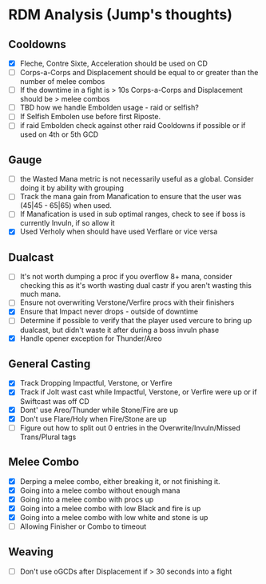 # RDM Analysis (Jump's thoughts)

## Cooldowns
- [X] Fleche, Contre Sixte, Acceleration should be used on CD
- [ ] Corps-a-Corps and Displacement should be equal to or greater than the number of melee combos
- [ ] If the downtime in a fight is > 10s Corps-a-Corps and Displacement should be > melee combos
- [ ] TBD how we handle Embolden usage - raid or selfish?
- [ ] If Selfish Embolen use before first Riposte.
- [ ] if raid Embolden check against other raid Cooldowns if possible or if used on 4th or 5th GCD

## Gauge
- [ ] the Wasted Mana metric is not necessarily useful as a global.  Consider doing it by ability with grouping
- [ ] Track the mana gain from Manafication to ensure that the user was (45|45 - 65|65) when used.
- [ ] If Manafication is used in sub optimal ranges, check to see if boss is currently Invuln, if so allow it
- [X] Used Verholy when should have used Verflare or vice versa

## Dualcast
- [ ] It's not worth dumping a proc if you overflow 8+ mana, consider checking this as it's worth wasting dual castr if you aren't wasting this much mana.
- [ ] Ensure not overwriting Verstone/Verfire procs with their finishers
- [X] Ensure that Impact never drops - outside of downtime
- [ ] Determine if possible to verify that the player used vercure to bring up dualcast, but didn't waste it after during a boss invuln phase
- [X] Handle opener exception for Thunder/Areo

## General Casting
- [X] Track Dropping Impactful, Verstone, or Verfire
- [X] Track if Jolt wast cast while Impactful, Verstone, or Verfire were up or if Swiftcast was off CD
- [X] Dont' use Areo/Thunder while Stone/Fire are up
- [X] Don't use Flare/Holy when Fire/Stone are up
- [ ] Figure out how to split out 0 entries in the Overwrite/Invuln/Missed Trans/Plural tags

## Melee Combo
- [X] Derping a melee combo, either breaking it, or not finishing it.
- [X] Going into a melee combo without enough mana
- [X] Going into a melee combo with procs up
- [X] Going into a melee combo with low Black and fire is up
- [X] Going into a melee combo with low white and stone is up
- [ ] Allowing Finisher or Combo to timeout

## Weaving
- [ ] Don't use oGCDs after Displacement if > 30 seconds into a fight
